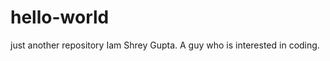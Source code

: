 hello-world
===========

just another repository
Iam Shrey Gupta. A guy who is interested in coding.
